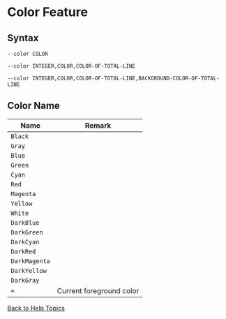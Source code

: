 # Color Feature

## Syntax
```--color COLOR```

```--color INTEGER,COLOR,COLOR-OF-TOTAL-LINE```

```--color INTEGER,COLOR,COLOR-OF-TOTAL-LINE,BACKGROUND-COLOR-OF-TOTAL-LINE```

## Color Name

| Name | Remark |
| ---- | ------ |
| ```Black``` | |
| ```Gray``` | |
| ```Blue``` | |
| ```Green``` | |
| ```Cyan``` | |
| ```Red``` | |
| ```Magenta``` | |
| ```Yellow``` | |
| ```White``` | |
| ```DarkBlue``` | |
| ```DarkGreen``` | |
| ```DarkCyan``` | |
| ```DarkRed``` | |
| ```DarkMagenta``` | |
| ```DarkYellow``` | |
| ```DarkGray``` | |
| ```=``` | Current foreground color |

[Back to Help Topics](https://github.com/ck-yung/dir2cs/blob/main/docs/HELP.md)
 
